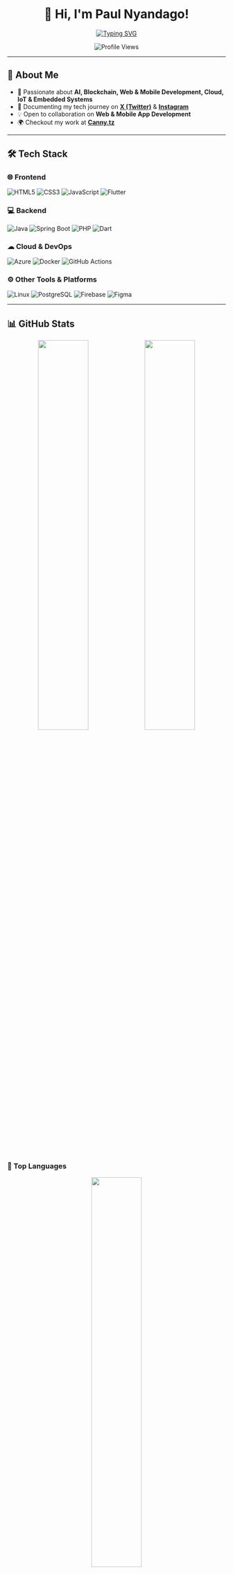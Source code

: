 <div align="center">

# 👋 Hi, I'm Paul Nyandago!  
[![Typing SVG](https://readme-typing-svg.herokuapp.com?color=0585ed&size=25&center=true&lines=AI+%7C+Mobile+%7C+Web)](https://git.io/typing-svg)  

![Profile Views](https://komarev.com/ghpvc/?username=Nyandago&color=blue)

</div>

---

## 🚀 About Me  
- 👀 Passionate about **AI, Blockchain, Web & Mobile Development, Cloud, IoT & Embedded Systems**  
- 🌱 Documenting my tech journey on **[X (Twitter)](https://twitter.com/CannyBits)** & **[Instagram](https://instagram.com/canny.tz)**
- 💡 Open to collaboration on **Web & Mobile App Development**  
- 🌍 Checkout my work at **[Canny.tz](https://www.canny.tz)**  

---

## 🛠 Tech Stack  

### 🌐 **Frontend**  
![HTML5](https://img.shields.io/badge/HTML5-E34F26?style=for-the-badge&logo=html5&logoColor=white)
![CSS3](https://img.shields.io/badge/CSS3-1572B6?style=for-the-badge&logo=css3&logoColor=white)
![JavaScript](https://img.shields.io/badge/JavaScript-F7DF1E?style=for-the-badge&logo=javascript&logoColor=black)
![Flutter](https://img.shields.io/badge/Flutter-02569B?style=for-the-badge&logo=flutter&logoColor=white)
<!--![Angular](https://img.shields.io/badge/Angular-DD0031?style=for-the-badge&logo=angular&logoColor=white)-->

### 💻 **Backend**  
![Java](https://img.shields.io/badge/Java-ED8B00?style=for-the-badge&logo=java&logoColor=white)
![Spring Boot](https://img.shields.io/badge/Spring%20Boot-6DB33F?style=for-the-badge&logo=spring-boot&logoColor=white)
![PHP](https://img.shields.io/badge/PHP-777BB4?style=for-the-badge&logo=php&logoColor=white)
![Dart](https://img.shields.io/badge/Dart-0175C2?style=for-the-badge&logo=dart&logoColor=white)

### ☁ **Cloud & DevOps**  
![Azure](https://img.shields.io/badge/Microsoft%20Azure-0089D6?style=for-the-badge&logo=microsoft-azure&logoColor=white)
![Docker](https://img.shields.io/badge/Docker-2496ED?style=for-the-badge&logo=docker&logoColor=white)
![GitHub Actions](https://img.shields.io/badge/GitHub%20Actions-2088FF?style=for-the-badge&logo=github-actions&logoColor=white)

### ⚙ **Other Tools & Platforms**  
![Linux](https://img.shields.io/badge/Linux-FCC624?style=for-the-badge&logo=linux&logoColor=black)
![PostgreSQL](https://img.shields.io/badge/PostgreSQL-316192?style=for-the-badge&logo=postgresql&logoColor=white)
![Firebase](https://img.shields.io/badge/Firebase-FFCA28?style=for-the-badge&logo=firebase&logoColor=black)
![Figma](https://img.shields.io/badge/Figma-F24E1E?style=for-the-badge&logo=figma&logoColor=white)

---

## 📊 GitHub Stats  

<div align="center">

  <img width="48%" src="https://github-readme-stats.vercel.app/api?username=Nyandago&show_icons=true&theme=radical" />
  <img width="48%" src="https://github-readme-streak-stats.herokuapp.com/?user=Nyandago&theme=radical" />

</div>

### 🚀 Top Languages  

<div align="center">

  <img width="48%" src="https://github-readme-stats.vercel.app/api/top-langs/?username=Nyandago&layout=compact&langs_count=7&theme=radical"/>

</div>

---

## 🤝 Let's Connect!  
**📧 Email:** [info@canny.tz](mailto:info@canny.tz)  
🔗 **Socials:**  
[![Twitter](https://img.shields.io/badge/Twitter-1DA1F2?style=for-the-badge&logo=twitter&logoColor=white)](https://twitter.com/CannyBits)  
[![LinkedIn](https://img.shields.io/badge/LinkedIn-0077B5?style=for-the-badge&logo=linkedin&logoColor=white)](https://www.linkedin.com/in/paul-james-nyandago-461870131/)  
[![Instagram](https://img.shields.io/badge/Instagram-E4405F?style=for-the-badge&logo=instagram&logoColor=white)](https://instagram.com/canny.tz)  
[![Website](https://img.shields.io/badge/Website-333?style=for-the-badge&logo=google-chrome&logoColor=white)](https://www.canny.tz)  

---

🚀 **Always learning, always building. Let's innovate together!** 🎯  
